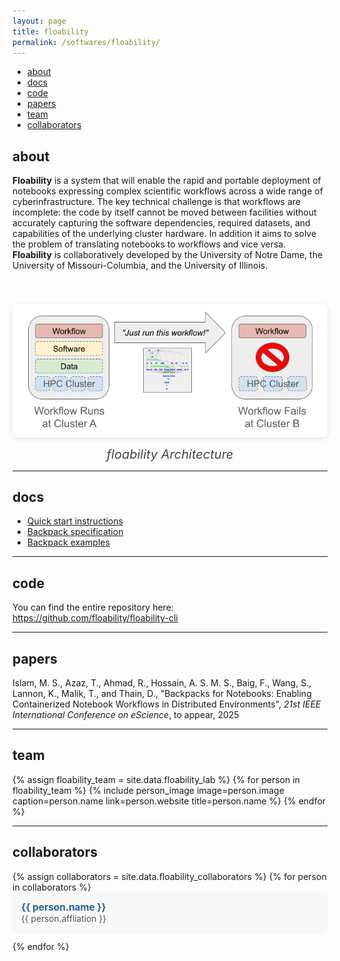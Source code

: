 ```yaml
---
layout: page
title: floability
permalink: /softwares/floability/
---
```



<!-- Navigation Bar -->
<div class="navbar">
    <div class="navbar-inner">
        <ul class="nav">
            <li><a href="#about">about</a></li>
            <li><a href="#docs">docs</a></li>
            <li><a href="#code">code</a></li>
            <li><a href="#papers">papers</a></li>
            <li><a href="#team">team</a></li>
            <li><a href="#collaborators">collaborators</a></li>
        </ul>
    </div>
</div>


## about

**Floability** is a system that will enable the rapid and portable deployment of notebooks expressing complex scientific workflows across a wide range of cyberinfrastructure. The key technical challenge is that workflows are incomplete: the code by itself cannot be moved between facilities without accurately capturing the software dependencies, required datasets, and capabilities of the underlying cluster hardware. In addition it aims to solve the problem of translating notebooks to workflows and vice versa. **Floability** is collaboratively developed by the University of Notre Dame, the University of Missouri-Columbia, and the University of Illinois.

<div style="display: flex; align-items: flex-start; gap: 2em; margin: 0.2em 0; flex-wrap: wrap; font-size: 20px;">
  <div style="flex: 2 1 600px; min-width: 500px;">

  </div>
  <div style="flex: 1 1 500px; min-width: 450px; text-align: center;">
    <img src="/images/softwares/floability-Arch.png" alt="floability Architecture Diagram" style="max-width:100%; height:auto; border-radius:8px; box-shadow:0 2px 8px rgba(0,0,0,0.1);">
    <div style="color:#444; margin-top:0.5em; font-style:italic;">floability Architecture</div>
  </div>
</div>

-------------

## docs

<ul>
    <li><a href="https://github.com/floability/floability-cli/blob/main/README.md">Quick start instructions</a></li>
    <li><a href="https://github.com/floability/floability-cli/blob/main/docs/backpack.md">Backpack specification</a></li>
    <li><a href="https://github.com/floability/floability-examples">Backpack examples</a></li>
</ul>

-------------

## code

You can find the entire repository here: https://github.com/floability/floability-cli

-------------

## papers

Islam, M. S., Azaz, T., Ahmad, R., Hossain, A. S. M. S., Baig, F., Wang, S., Lannon, K., Malik, T., and Thain, D., "Backpacks for Notebooks: Enabling Containerized Notebook Workflows in Distributed Environments", _21st IEEE International Conference on eScience_, to appear, 2025

-------------

## team

<div class="flex-container people image-container">
{% assign floability_team = site.data.floability_lab %}
{% for person in floability_team %}
  {% include person_image image=person.image caption=person.name link=person.website title=person.name %}
{% endfor %}
</div>

-------------


## collaborators

<div style="display: flex; flex-wrap: wrap; gap: 1.5em 2em;">
  <ul style="list-style: none; padding: 0; margin: 0; width: 100%;">
  {% assign collaborators = site.data.floability_collaborators %}
  {% for person in collaborators %}
    <li style="margin-bottom: 1em; padding: 1em; border-radius: 8px; background: #f8f8f8; box-shadow: 0 1px 4px rgba(0,0,0,0.04);">
      <span style="font-weight: bold; font-size: 1.1em;">
        <a href="{{ person.website }}" target="_blank" style="color: #2a6496; text-decoration: none;">{{ person.name }}</a>
      </span><br>
      <span style="color: #555; font-size: 0.98em;">{{ person.affliation }}</span>
    </li>
  {% endfor %}
  </ul>
</div>
